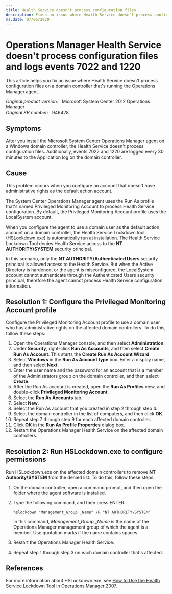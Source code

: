 ```yaml
---
title: Health Service doesn't process configuration files
description: Fixes an issue where Health Service doesn't process configuration files on a domain controller that's running the Operations Manager agent.
ms.date: 07/06/2020
---
```

# Operations Manager Health Service doesn't process configuration files and logs events 7022 and 1220

This article helps you fix an issue where Health Service doesn't process configuration files on a domain controller that's running the Operations Manager agent.

_Original product version:_ &nbsp; Microsoft System Center 2012 Operations Manager  
_Original KB number:_ &nbsp; 946428

## Symptoms

After you install the Microsoft System Center Operations Manager agent on a Windows domain controller, the Health Service doesn't process configuration files. Additionally, events 7022 and 1220 are logged every 30 minutes to the Application log on the domain controller.

## Cause

This problem occurs when you configure an account that doesn't have administrative rights as the default action account.

The System Center Operations Manager agent uses the Run As profile that's named Privileged Monitoring Account to process Health Service configuration. By default, the Privileged Monitoring Account profile uses the LocalSystem account.

When you configure the agent to use a domain user as the default action account on a domain controller, the Health Service Lockdown tool (HSLockdown.exe) is automatically run at installation. The Health Service Lockdown Tool denies Health Service access to the **NT AUTHORITY\SYSTEM** security principal.

In this scenario, only the **NT AUTHORITY\Authenticated Users** security principal is allowed access to the Health Service. But when the Active Directory is hardened, or the agent is misconfigured, the LocalSystem account cannot authenticate through the Authenticated Users security principal, therefore the agent cannot process Health Service configuration information.

## Resolution 1: Configure the Privileged Monitoring Account profile

Configure the Privileged Monitoring Account profile to use a domain user who has administrative rights on the affected domain controllers. To do this, follow these steps:

1. Open the Operations Manager console, and then select **Administration**.
2. Under **Security**, right-click **Run As Accounts**, and then select **Create Run As Account**. This starts the **Create Run As Account Wizard**.
3. Select **Windows** in the **Run As Account type** box. Enter a display name, and then select **Next**.
4. Enter the user name and the password for an account that is a member of the Administrators group on the domain controller, and then select **Create**.
5. After the Run As account is created, open the **Run As Profiles** view, and double-click **Privileged Monitoring Account**.
6. Select the **Run As Accounts** tab.
7. Select **New**.
8. Select the Run As account that you created in step 2 through step 4.
9. Select the domain controller in the list of computers, and then click **OK**.
10. Repeat step 7 through step 9 for each affected domain controller.
11. Click **OK** in the **Run As Profile Properties** dialog box.
12. Restart the Operations Manager Health Service on the affected domain controllers.

## Resolution 2: Run HSLockdown.exe to configure permissions

Run HSLockdown.exe on the affected domain controllers to remove **NT Authority\SYSTEM** from the denied list. To do this, follow these steps:

1. On the domain controller, open a command prompt, and then open the folder where the agent software is installed.
1. Type the following command, and then press ENTER:

   ```console
   hslockdown "Management_Group _Name" /R "NT AUTHORITY\SYSTEM"
   ```

   In this command, *Management_Group _Name* is the name of the Operations Manager management group of which the agent is a member. Use quotation marks if the name contains spaces.
1. Restart the Operations Manager Health Service.
1. Repeat step 1 through step 3 on each domain controller that's affected.

## References

For more information about HSLockdown.exe, see [How to Use the Health Service Lockdown Tool in Operations Manager 2007](/previous-versions//bb309542(v=technet.10)?redirectedfrom=MSDN).
